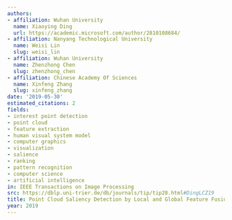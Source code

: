 ```yaml
---
authors:
- affiliation: Wuhan University
  name: Xiaoying Ding
  url: https://academic.microsoft.com/author/2810108684/
- affiliation: Nanyang Technological University
  name: Weisi Lin
  slug: weisi_lin
- affiliation: Wuhan University
  name: Zhenzhong Chen
  slug: zhenzhong_chen
- affiliation: Chinese Academy Of Sciences
  name: Xinfeng Zhang
  slug: xinfeng_zhang
date: '2019-05-30'
estimated_citations: 2
fields:
- interest point detection
- point cloud
- feature extraction
- human visual system model
- computer graphics
- visualization
- salience
- ranking
- pattern recognition
- computer science
- artificial intelligence
in: IEEE Transactions on Image Processing
src: https://dblp.uni-trier.de/db/journals/tip/tip28.html#DingLCZ19
title: Point Cloud Saliency Detection by Local and Global Feature Fusion
year: 2019
---
```

